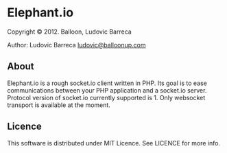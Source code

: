 # Elephant.io

Copyright © 2012. Balloon, Ludovic Barreca

Author: Ludovic Barreca <ludovic@balloonup.com>

## About

Elephant.io is a rough socket.io client written in PHP. Its goal is to ease communications between your PHP application and a socket.io server.
Protocol version of socket.io currently supported is 1.
Only websocket transport is available at the moment.

## Licence

This software is distributed under MIT Licence. See LICENCE for more info.
